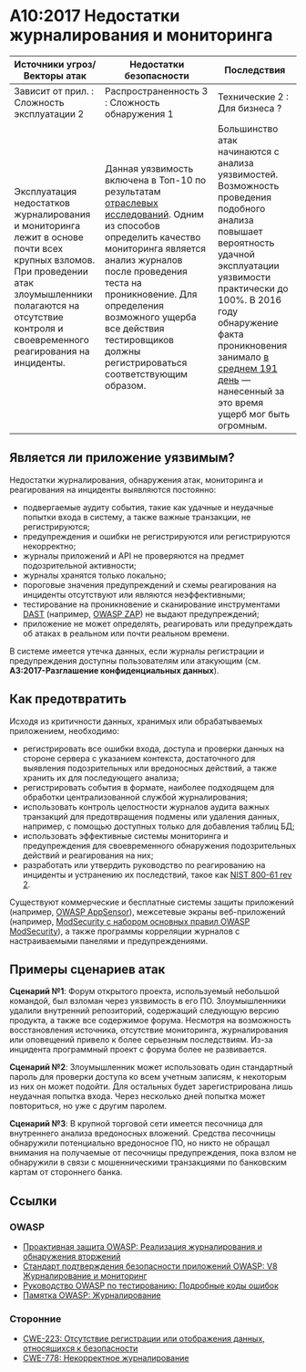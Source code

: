 # A10:2017 Недостатки журналирования и мониторинга

| Источники угроз/Векторы атак | Недостатки безопасности           | Последствия               |
| -- | -- | -- |
| Зависит от прил. : Сложность эксплуатации 2 | Распространенность 3 : Сложность обнаружения 1 | Технические 2 : Для бизнеса ? |
| Эксплуатация недостатков журналирования и мониторинга лежит в основе почти всех крупных взломов. При проведении атак злоумышленники полагаются на отсутствие контроля и своевременного реагирования на инциденты.  | Данная уязвимость включена в Топ-10 по результатам [отраслевых исследований](https://owasp.blogspot.com/2017/08/owasp-top-10-2017-project-update.html). Одним из способов определить качество мониторинга является анализ журналов после проведения теста на проникновение. Для определения возможного ущерба все действия тестировщиков должны регистрироваться соответствующим образом. | Большинство атак начинаются с анализа уязвимостей. Возможность проведения подобного анализа повышает вероятность удачной эксплуатации уязвимости практически до 100%. В 2016 году обнаружение факта проникновения занимало [в среднем 191 день](https://www-01.ibm.com/common/ssi/cgi-bin/ssialias?htmlfid=SEL03130WWEN&) — нанесенный за это время ущерб мог быть огромным. |

## Является ли приложение уязвимым?

Недостатки журналирования, обнаружения атак, мониторинга и реагирования на инциденты выявляются постоянно:

* подвергаемые аудиту события, такие как удачные и неудачные попытки входа в систему, а также важные транзакции, не регистрируются;
* предупреждения и ошибки не регистрируются или регистрируются некорректно;
* журналы приложений и API не проверяются на предмет подозрительной активности;
* журналы хранятся только локально;
* пороговые значения предупреждений и схемы реагирования на инциденты отсутствуют или являются неэффективными;
* тестирование на проникновение и сканирование инструментами [DAST](https://www.owasp.org/index.php/Category:Vulnerability_Scanning_Tools) (например, [OWASP ZAP](https://www.owasp.org/index.php/OWASP_Zed_Attack_Proxy_Project)) не выдают предупреждений;
* приложение не может определять, реагировать или предупреждать об атаках в реальном или почти реальном времени.

В системе имеется утечка данных, если журналы регистрации и предупреждения доступны пользователям или атакующим (см. **A3:2017-Разглашение конфиденциальных данных**).

## Как предотвратить

Исходя из критичности данных, хранимых или обрабатываемых приложением, необходимо:

* регистрировать все ошибки входа, доступа и проверки данных на стороне сервера с указанием контекста, достаточного для выявления подозрительных или вредоносных действий, а также хранить их для последующего анализа;
* регистрировать события в формате, наиболее подходящем для обработки централизованной службой журналирования;
* использовать контроль целостности журналов аудита важных транзакций для предотвращения подмены или удаления данных, например, с помощью доступных только для добавления таблиц БД;
* использовать эффективные системы мониторинга и предупреждения для своевременного обнаружения подозрительных действий и реагирования на них;
* разработать или утвердить руководство по реагированию на инциденты и устранению их последствий, такое как [NIST 800-61 rev 2](https://csrc.nist.gov/publications/detail/sp/800-61/rev-2/final).

Существуют коммерческие и бесплатные системы защиты приложений (например, [OWASP AppSensor](https://www.owasp.org/index.php/OWASP_AppSensor_Project)), межсетевые экраны веб-приложений (например, [ModSecurity с набором основных правил OWASP ModSecurity](https://www.owasp.org/index.php/Category:OWASP_ModSecurity_Core_Rule_Set_Project)), а также программы корреляции журналов с настраиваемыми панелями и предупреждениями.

## Примеры сценариев атак

**Сценарий №1**: Форум открытого проекта, используемый небольшой командой, был взломан через уязвимость в его ПО. Злоумышленники удалили внутренний репозиторий, содержащий следующую версию продукта, а также все содержимое форума. Несмотря на возможность восстановления источника, отсутствие мониторинга, журналирования или оповещений привело к более серьезным последствиям. Из-за инцидента программный проект с форума более не развивается.

**Сценарий №2**: Злоумышленник может использовать один стандартный пароль для проверки доступа ко всем учетным записям, к некоторым из них он может подойти. Для остальных будет зарегистрирована лишь неудачная попытка входа. Через несколько дней попытка может повториться, но уже с другим паролем.

**Сценарий №3**: В крупной торговой сети имеется песочница для внутреннего анализа вредоносных вложений. Средства песочницы обнаружили потенциально вредоносное ПО, но никто не обращал внимания на получаемые от песочницы предупреждения, пока взлом не обнаружили в связи с мошенническими транзакциями по банковским картам от стороннего банка.

## Ссылки

### OWASP

* [Проактивная защита OWASP: Реализация журналирования и обнаружения вторжений](https://www.owasp.org/index.php/OWASP_Proactive_Controls#8:_Implement_Logging_and_Intrusion_Detection)
* [Стандарт подтверждения безопасности приложений OWASP: V8 Журналирование и мониторинг](https://www.owasp.org/index.php/Category:OWASP_Application_Security_Verification_Standard_Project#tab=Home)
* [Руководство OWASP по тестированию: Подробные коды ошибок](https://www.owasp.org/index.php/Category:OWASP_Application_Security_Verification_Standard_Project#tab=Home)
* [Памятка OWASP: Журналирование](https://www.owasp.org/index.php/Logging_Cheat_Sheet)

### Сторонние

* [CWE-223: Отсутствие регистрации или отображения данных, относящихся к безопасности](https://cwe.mitre.org/data/definitions/223.html)
* [CWE-778: Некорректное журналирование](https://cwe.mitre.org/data/definitions/778.html)